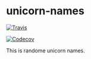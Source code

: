 # unicorn-names

[![Travis](https://img.shields.io/travis/redeian/unicorn-names.svg)](https://travis-ci.org/redeian/unicorn-names)

[![Codecov](https://img.shields.io/codecov/c/github/redeian/unicorn-names.svg)](https://codecov.io/gh/redeian/unicorn-names)

This is randome unicorn names.